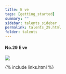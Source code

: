 ```yaml
---
title: E ve
tags: [getting_started]
summary: ""
sidebar: talents_sidebar
permalink: talents_29.html
folder: talents
---
```



#### No.29 E ve

![](https://yt3.ggpht.com/sBX3z3os13Gy81Bc7mtqXbqLPa8fjTfb1IZTa1bP86hwmO1rnk2ObzW4HTl5Ew6HO70XuOwBCLQ=s176-c-k-c0x00ffffff-no-rj)





{% include links.html %}
